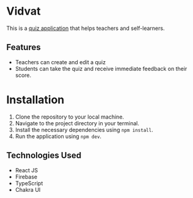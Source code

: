 # Vidvat

This is a [quiz application](https://master--melodious-toffee-9e895a.netlify.app) that helps teachers and self-learners.

## Features

- Teachers can create and edit a quiz
- Students can take the quiz and receive immediate feedback on their score.

# Installation

1. Clone the repository to your local machine.
2. Navigate to the project directory in your terminal.
3. Install the necessary dependencies using `npm install`.
4. Run the application using `npm dev`.

## Technologies Used

- React JS
- Firebase
- TypeScript
- Chakra UI
